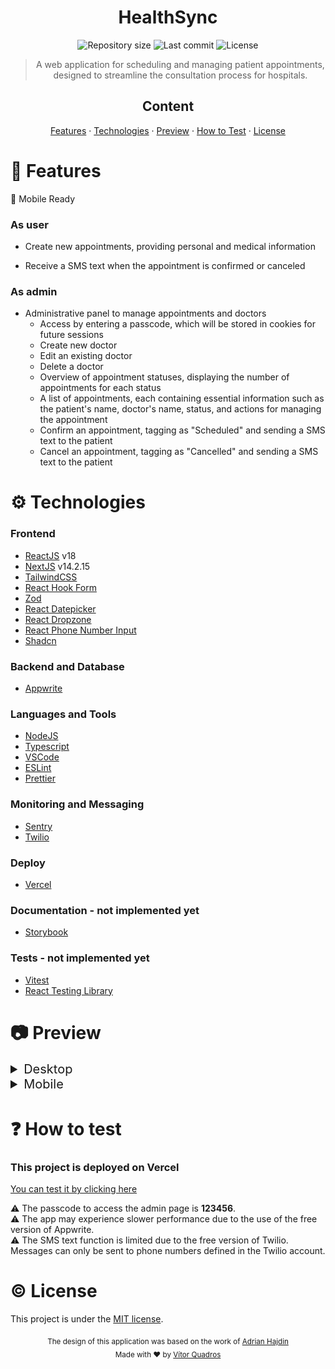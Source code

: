 <h1 align="center">HealthSync</h1>

<p align="center">
  <img alt="Repository size" src="https://img.shields.io/github/repo-size/vitorquadros/healthsync?color=darkgreen&style=plastic">
  <img alt="Last commit" src="https://img.shields.io/github/last-commit/vitorquadros/healthsync?color=darkgreen&style=plastic">
  <img alt="License" src="https://img.shields.io/github/license/vitorquadros/healthsync?color=darkgreen&style=plastic">
</p>

> <p align="center">A web application for scheduling and managing patient appointments, designed to streamline the consultation process for hospitals.</p>

<h2 align="center">Content</h2>

<p align="center">
<a href="#rocket-features">Features</a>
·
<a href="#gear-technologies">Technologies</a>
·
<a href="#camera-preview">Preview</a>
·
<a href="#question-how-to-test">How to Test</a>
·
<a href="#copyright-license">License</a>
</p>

# :rocket: Features

:iphone: Mobile Ready

### As user

- Create new appointments, providing personal and medical information

- Receive a SMS text when the appointment is confirmed or canceled

### As admin

- Administrative panel to manage appointments and doctors
  - Access by entering a passcode, which will be stored in cookies for future sessions
  - Create new doctor
  - Edit an existing doctor
  - Delete a doctor
  - Overview of appointment statuses, displaying the number of appointments for each status
  - A list of appointments, each containing essential information such as the patient's name, doctor's name, status, and actions for managing the appointment
  - Confirm an appointment, tagging as "Scheduled" and sending a SMS text to the patient
  - Cancel an appointment, tagging as "Cancelled" and sending a SMS text to the patient

# :gear: Technologies

### Frontend

- [ReactJS](https://github.com/facebook/react) v18
- [NextJS](https://github.com/vercel/next.js) v14.2.15
- [TailwindCSS](https://github.com/tailwindlabs/tailwindcss)
- [React Hook Form](https://github.com/react-hook-form/react-hook-form)
- [Zod](https://github.com/colinhacks/zod)
- [React Datepicker](https://github.com/Hacker0x01/react-datepicker)
- [React Dropzone](https://github.com/react-dropzone/react-dropzone)
- [React Phone Number Input](https://gitlab.com/catamphetamine/react-phone-number-input)
- [Shadcn](https://github.com/shadcn/ui)

### Backend and Database

- [Appwrite](https://github.com/appwrite/appwrite)

### Languages and Tools

- [NodeJS](https://github.com/nodejs)
- [Typescript](https://github.com/microsoft/TypeScript)
- [VSCode](https://github.com/microsoft/vscode)
- [ESLint](https://github.com/eslint/eslint)
- [Prettier](https://github.com/prettier/prettier)

### Monitoring and Messaging

- [Sentry](https://github.com/getsentry/sentry)
- [Twilio](https://github.com/twilio/twilio-node)

### Deploy

- [Vercel](https://github.com/vercel/vercel)

### Documentation - not implemented yet

- [Storybook](https://github.com/storybookjs/storybook)

### Tests - not implemented yet

- [Vitest](https://github.com/vitest-dev/vitest)
- [React Testing Library](https://github.com/testing-library/react-testing-library)

# :camera: Preview

<details>
<summary style="font-size: 20px">Desktop</summary>

### Step 1 - Register user

  <img src="./.github/images/register1.png">

### Step 2 - Register patient

  <img src="./.github/images/register2.png">

### Step 3 - Create appointment

  <img src="./.github/images/register3.png">

### Success

  <img src="./.github/images/success.png">

### Enter Admin passcode

  <img src="./.github/images/admin1.png">

### Admin dashboard

  <img src="./.github/images/admin2.png">

### Schedule appointment

  <img src="./.github/images/admin3.png">

### Cancel appointment

  <img src="./.github/images/admin4.png">

### Doctors dashboard

  <img src="./.github/images/doctors1.png">

### Create new doctor

  <img src="./.github/images/doctors2.png">

### Update existing doctor

  <img src="./.github/images/doctors3.png">

### Delete doctor

  <img src="./.github/images/doctors4.png">

### 404

   <img src="./.github/images/404.png">

</details>

<details>
<summary style="font-size: 20px">Mobile</summary>

### Step 1 - Register user

  <img src="./.github/images/register1-mobile.png">

### Step 2 - Register patient

  <img src="./.github/images/register2-mobile.png">

### Step 3 - Create appointment

  <img src="./.github/images/register3-mobile.png">

### Success

  <img src="./.github/images/success-mobile.png">
 
### Enter passcode

  <img src="./.github/images/admin1-mobile.png">

### Admin dashboard

  <img src="./.github/images/admin2-mobile.png">

### Schedule appointment

  <img src="./.github/images/admin3-mobile.png">

### Cancel appointment

  <img src="./.github/images/admin4-mobile.png">

### Doctors dashboard

  <img src="./.github/images/doctors1-mobile.png">

### Create new doctor

  <img src="./.github/images/doctors2-mobile.png">

### Update existing doctor

  <img src="./.github/images/doctors3-mobile.png">

### Delete doctor

  <img src="./.github/images/doctors4-mobile.png">
    
  ### 404

   <img src="./.github/images/404-mobile.png">

</details>

# :question: How to test

### This project is deployed on Vercel

[You can test it by clicking here](https://healthsync-seven.vercel.app/)

:warning: The passcode to access the admin page is <strong>123456</strong>.
<br>
:warning: The app may experience slower performance due to the use of the free version of Appwrite.
<br>
:warning: The SMS text function is limited due to the free version of Twilio. Messages can only be sent to phone numbers defined in the Twilio account.

# :copyright: License

This project is under the [MIT license](./LICENSE).

<p align="center">
<sub>The design of this application was based on the work of <a href="https://www.linkedin.com/in/adrianhajdin/">Adrian Hajdin</a></sub>
<br>
<sub>Made with ❤︎ by <a href="https://github.com/vitorquadros">Vítor Quadros</a></sub>
</p>
